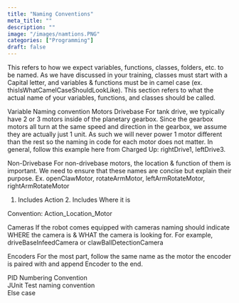 ```yaml
---
title: "Naming Conventions"
meta_title: ""
description: ""
image: "/images/namtions.PNG"
categories: ["Programming"]
draft: false
---
```


This refers to how we expect variables, functions, classes, folders, etc. to be named. As we have discussed in your training, classes must start with a Capital letter, and variables & functions must be in camel case (ex. thisIsWhatCamelCaseShouldLookLike). This section refers to what the actual name of your variables, functions, and classes should be called.

Variable Naming convention
Motors
Drivebase
For tank drive, we typically have 2 or 3 motors inside of the planetary gearbox. Since the gearbox motors all turn at the same speed and direction in the gearbox, we assume they are actually just 1 unit. As such we will never power 1 motor different than the rest so the naming in code for each motor does not matter. In general, follow this example here from Charged Up: rightDrive1, leftDrive3.

Non-Drivebase
For non-drivebase motors, the location & function of them is important. We need to ensure that these names are concise but explain their purpose. Ex. openClawMotor, rotateArmMotor, leftArmRotateMotor, rightArmRotateMotor

1. Includes Action 2. Includes Where it is

Convention: Action_Location_Motor


Cameras
If the robot comes equipped with cameras naming should indicate WHERE the camera is & WHAT the camera is looking for. For example, driveBaseInfeedCamera or clawBallDetectionCamera

Encoders
For the most part, follow the same name as the motor the encoder is paired with and append Encoder to the end.


PID Numbering Convention\
JUnit Test naming convention\
Else case